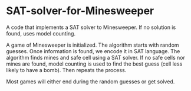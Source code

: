# SAT-solver-for-Minesweeper
A code that implements a SAT solver to Minesweeper. If no solution is found, uses model counting.

A game of Minesweeper is initialized. The algorithm starts with random guesses.
Once information is found, we encode it in SAT language. The algorithm finds mines and safe cell using a SAT solver.
If no safe cells nor mines are found, model counting is used to find the best guess (cell less likely to have a bomb).
Then repeats the process.

Most games will either end during the random guesses or get solved.
